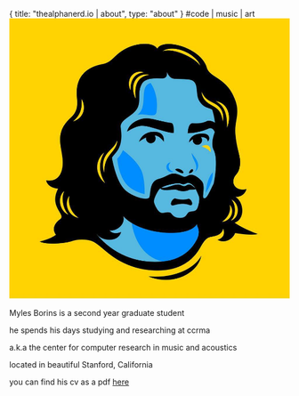 {
  title: "thealphanerd.io | about",
  type: "about"
}
#code | music | art
![a picture of Myles](/images/me.jpg)

Myles Borins is a second year graduate student

he spends his days studying and researching at ccrma

 a.k.a the center for computer research in music and acoustics 

located in beautiful Stanford, California

you can find his cv as a pdf [here](http://thealphanerd.io/cv.pdf)